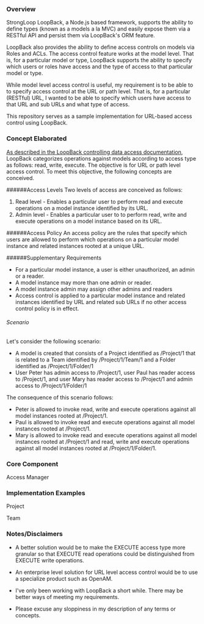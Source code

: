 ### Overview
StrongLoop LoopBack, a Node.js based framework, supports the ability
to define types (known as a models a la MVC) and easily expose them
via a RESTful API and persist them via LoopBack's ORM feature.  

LoopBack also provides the ability to define access controls on models
via Roles and ACLs.  The access control feature works at the model level.
That is, for a particular model or type, LoopBack supports the ability
to specify which users or roles have access and the type of access
to that particular model or type.   

While model level access control is useful, my requirement
is to be able to to specify access control at the URL or path level.  That is,
for a particular (RESTful) URL, I wanted to be able to specify which users
have access to that URL and sub URLs and what type of access.

This repository serves as a sample implementation for URL-based
access control using LoopBack.  

### Concept Elaborated
[As described in the LoopBack controlling data access documentation](http://docs.strongloop.com/display/public/LB/Controlling+data+access),
LoopBack categorizes operations against models according to 
access type as follows: read, write, execute. The objective is for URL or path level access control.  To meet
this objective, the following concepts are conceived.

######Access Levels
Two levels of access are conceived as follows:

1. Read level - Enables a particular user to perform read and execute operations on a model
instance identified by its URL.
2. Admin level - Enables a particular user to to perform read, write and execute operations
on a model instance based on its URL.

######Access Policy
An access policy are the rules that specify which users are allowed to
perform which operations on a particular model instance and related instances rooted
at a unique URL.

######Supplementary Requirements
* For a particular model instance, a user is either unauthorized, an admin or a reader.
* A model instance may more than one admin or reader.
* A model instance admin may assign other admins and readers
* Access control is applied to a particular model instance and related instances identified by URL and related sub URLs if no other access control policy is in effect.

###### Scenario
Let's consider the following scenario:
* A model is created that consists of a Project identified as /Project/1 that is related to a Team identified by /Project/1/Team/1 and a Folder identified as /Project/1/Folder/1
* User Peter has admin access to /Project/1, user Paul has reader access to /Project/1, and user Mary has reader access to /Project/1 and admin access to /Project/1/Folder/1
 
The consequence of this scenario follows:

* Peter is allowed to invoke read, write and execute operations against all model instances rooted at /Project/1.  
* Paul is allowed to invoke read and execute operations against all model instances rooted at /Project/1. 
* Mary is allowed to invoke read and execute operations against all model instances rooted at /Project/1 and read, write and execute operations against all model instances rooted at /Project/1/Folder/1.

### Core Component
Access Manager

### Implementation Examples 
Project

Team

### Notes/Disclaimers
* A better solution would be to make the EXECUTE access type
more granular so that EXECUTE read operations could be
distinguished from EXECUTE write operations.

* An enterprise level solution for URL level access control
would be to use a specialize product such as OpenAM.

* I've only been working with LoopBack a short while. There may
be better ways of meeting my requirements.

* Please excuse any sloppiness in my description of any terms 
or concepts. 

